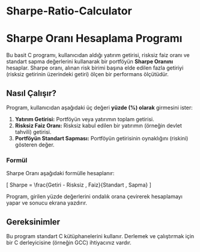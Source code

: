 # Sharpe-Ratio-Calculator
# Sharpe Oranı Hesaplama Programı

Bu basit C programı, kullanıcıdan aldığı yatırım getirisi, risksiz faiz oranı ve standart sapma değerlerini kullanarak bir portföyün **Sharpe Oranını** hesaplar. Sharpe oranı, alınan risk birimi başına elde edilen fazla getiriyi (risksiz getirinin üzerindeki getiri) ölçen bir performans ölçütüdür.

## Nasıl Çalışır?

Program, kullanıcıdan aşağıdaki üç değeri **yüzde (%) olarak** girmesini ister:

1.  **Yatırım Getirisi:** Portföyün veya yatırımın toplam getirisi.
2.  **Risksiz Faiz Oranı:** Risksiz kabul edilen bir yatırımın (örneğin devlet tahvili) getirisi.
3.  **Portföyün Standart Sapması:** Portföyün getirisinin oynaklığını (riskini) gösteren değer.

### Formül

Sharpe Oranı aşağıdaki formülle hesaplanır:

\[
Sharpe = \frac{Getiri - Risksiz \, Faiz}{Standart \, Sapma}
\]


Program, girilen yüzde değerlerini ondalık orana çevirerek hesaplamayı yapar ve sonucu ekrana yazdırır.

##  Gereksinimler

Bu program standart C kütüphanelerini kullanır. Derlemek ve çalıştırmak için bir C derleyicisine (örneğin GCC) ihtiyacınız vardır.


